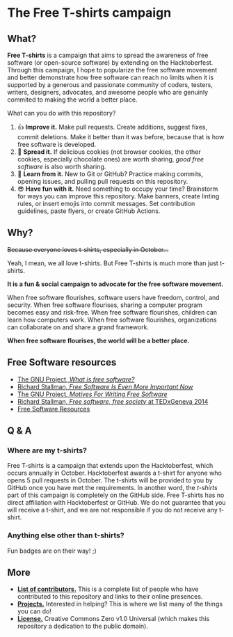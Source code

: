 # The Free T-shirts campaign

## What?

**Free T-shirts** is a campaign that aims to spread the awareness of free software (or open-source software) by extending on the Hacktoberfest. Through this campaign, I hope to popularize the free software movement and better demonstrate how free software can reach no limits when it is supported by a generous and passionate community of coders, testers, writers, designers, advocates, and awesome people who are genuinly commited to making the world a better place.

What can you do with this repository?

1. :+1: **Improve it.** Make pull requests. Create additions, suggest fixes, commit deletions. Make it better than it was before, because that is how free software is developed.
2. :loudspeaker: **Spread it.** If delicious cookies (not browser cookies, the other cookies, especially chocolate ones) are worth sharing, _good free software_ is also worth sharing.
3. :memo: **Learn from it.** New to Git or GitHub? Practice making commits, opening issues, and pulling pull requests on this repository.
4. :sunglasses: **Have fun with it.** Need something to occupy your time? Brainstorm for ways you can improve this repository. Make banners, create linting rules, or insert emojis into commit messages. Set contribution guidelines, paste flyers, or create GitHub Actions.

## Why?

~~Because everyone loves t-shirts, especially in October...~~

Yeah, I mean, we all love t-shirts. But Free T-shirts is much more than just t-shirts.

**It is a fun & social campaign to advocate for the free software movement.**

When free software flourishes, software users have freedom, control, and security. When free software flourises, sharing a computer program becomes easy and risk-free. When free software flourishes, children can learn how computers work. When free software flourishes, organizations can collaborate on and share a grand framework.

**When free software flourises, the world will be a better place.**

## Free Software resources

- [The GNU Project, _What is free software?_](https://www.gnu.org/philosophy/free-sw.en.html)
- [Richard Stallman, _Free Software Is Even More Important Now_](https://www.gnu.org/philosophy/free-software-even-more-important.html)
- [The GNU Project, _Motives For Writing Free Software_](https://www.gnu.org/philosophy/fs-motives.html)
- [Richard Stallman, _Free software, free society_ at TEDxGeneva 2014](https://youtu.be/Ag1AKIl_2GM)
- [Free Software Resources](https://www.fsf.org/resources/)

## Q & A

### Where are my t-shirts?

Free T-shirts is a campaign that extends upon the Hacktoberfest, which occurs annually in October. Hacktoberfest awards a t-shirt for anyone who opens 5 pull requests in October. The t-shirts will be provided to you by GitHub once you have met the requirements. In another word, the _t-shirts_ part of this campaign is completely on the GitHub side. Free T-shirts has no direct affiliation with Hacktoberfest or GitHub. We do not guarantee that you will receive a t-shirt, and we are not responsible if you do not receive any t-shirt.

### Anything else other than t-shirts?

Fun badges are on their way! ;)

## More

- [**List of contributors.**](CONTRIBUTORS.md) This is a complete list of people who have contributed to this repository and links to their online presences.
- [**Projects.**](https://github.com/you-create/free-tshirts/projects) Interested in helping? This is where we list many of the things you can do!
- [**License.**](LICENSE) Creative Commons Zero v1.0 Universal (which makes this repository a dedication to the public domain).

